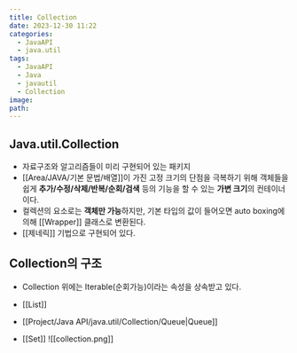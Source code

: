 ```yaml
---
title: Collection
date: 2023-12-30 11:22
categories:
  - JavaAPI
  - java.util
tags:
  - JavaAPI
  - Java
  - javautil
  - Collection
image: 
path:
---
```


## Java.util.Collection
+ 자료구조와 알고리즘들이 미리 구현되어 있는 패키지
+ [[Area/JAVA/기본 문법/배열]]이 가진 고정 크기의 단점을 극복하기 위해 객체들을 쉽게 **추가/수정/삭제/반복/순회/검색** 등의 기능을 할 수 있는 **가변 크기**의 컨테이너이다.
+ 컬렉션의 요소로는 **객체만 가능**하지만, 기본 타입의 값이 들어오면 auto boxing에 의해 [[Wrapper]] 클래스로 변환된다.
+ [[제네릭]] 기법으로 구현되어 있다.

## Collection의 구조
+ Collection 위에는 Iterable(순회가능)이라는 속성을 상속받고 있다.

+ [[List]]
+ [[Project/Java API/java.util/Collection/Queue|Queue]]
+ [[Set]]
![[collection.png]]
